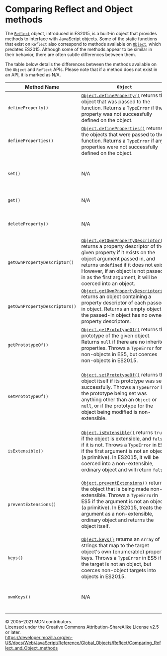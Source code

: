Comparing Reflect and Object methods
====================================

The [`Reflect`](../reflect) object, introduced in ES2015, is a built-in object that provides methods to interface with JavaScript objects. Some of the static functions that exist on `Reflect` also correspond to methods available on [`Object`](../object), which predates ES2015. Although some of the methods appear to be similar in their behavior, there are often subtle differences between them.

The table below details the differences between the methods available on the `Object` and `Reflect` APIs. Please note that if a method does not exist in an API, it is marked as N/A.

<table><colgroup><col style="width: 33%" /><col style="width: 33%" /><col style="width: 33%" /></colgroup><thead><tr class="header"><th>Method Name</th><th><code>Object</code></th><th><code>Reflect</code></th></tr></thead><tbody><tr class="odd"><td><code>defineProperty()</code></td><td><a href="../object/defineproperty"><code>Object.defineProperty()</code></a> returns the object that was passed to the function. Returns a <code>TypeError</code> if the property was not successfully defined on the object.</td><td><a href="defineproperty"><code>Reflect.defineProperty()</code></a> returns <code>true</code> if the property was defined on the object and <code>false</code> if it was not.</td></tr><tr class="even"><td><code>defineProperties()</code></td><td><a href="../object/defineproperties"><code>Object.defineProperties()</code></a> returns the objects that were passed to the function. Returns a <code>TypeError</code> if any properties were not successfully defined on the object.</td><td>N/A</td></tr><tr class="odd"><td><code>set()</code></td><td>N/A</td><td><a href="set"><code>Reflect.set()</code></a> returns <code>true</code> if the property was set successfully on the object and <code>false</code> if it was not. Throws a <code>TypeError</code> if the target was not an <code>Object</code>.</td></tr><tr class="even"><td><code>get()</code></td><td>N/A</td><td><a href="get"><code>Reflect.get()</code></a> returns the value of the property. Throws a <code>TypeError</code> if the target was not an <code>Object</code>.</td></tr><tr class="odd"><td><code>deleteProperty()</code></td><td>N/A</td><td><a href="deleteproperty"><code>Reflect.deleteProperty()</code></a> returns <code>true</code> if the property was deleted from the object and <code>false</code> if it was not.</td></tr><tr class="even"><td><code>getOwnPropertyDescriptor()</code></td><td><a href="../object/getownpropertydescriptor"><code>Object.getOwnPropertyDescriptor()</code></a> returns a property descriptor of the given property if it exists on the object argument passed in, and returns <code>undefined</code> if it does not exist. However, if an object is not passed in as the first argument, it will be coerced into an object.</td><td><a href="getownpropertydescriptor"><code>Reflect.getOwnPropertyDescriptor()</code></a> returns a property descriptor of the given property if it exists on the object. Returns <code>undefined</code> if it does not exist, and a <code>TypeError</code> if anything other than an object (a primitive) is passed in as the first argument.</td></tr><tr class="odd"><td><code>getOwnPropertyDescriptors()</code></td><td><a href="../object/getownpropertydescriptors"><code>Object.getOwnPropertyDescriptors()</code></a> returns an object containing a property descriptor of each passed-in object. Returns an empty object if the passed-in object has no owned property descriptors.</td><td>N/A</td></tr><tr class="even"><td><code>getPrototypeOf()</code></td><td><a href="../object/getprototypeof"><code>Object.getPrototypeOf()</code></a> returns the prototype of the given object. Returns <code>null</code> if there are no inherited properties. Throws a <code>TypeError</code> for non-objects in ES5, but coerces non-objects in ES2015.</td><td><a href="getprototypeof"><code>Reflect.getPrototypeOf()</code></a> returns the prototype of the given object. Returns <code>null</code> if there are no inherited properties, and throws a <code>TypeError</code> for non-objects.</td></tr><tr class="odd"><td><code>setPrototypeOf()</code></td><td><a href="../object/setprototypeof"><code>Object.setPrototypeOf()</code></a> returns the object itself if its prototype was set successfully. Throws a <code>TypeError</code> if the prototype being set was anything other than an <code>Object</code> or <code>null</code>, or if the prototype for the object being modified is non-extensible.</td><td><a href="setprototypeof"><code>Reflect.setPrototypeOf()</code></a> returns <code>true</code> if the prototype was successfully set on the object and <code>false</code> if it wasn't (including if the prototype is non-extensible). Throws a <code>TypeError</code> if the target passed in was not an <code>Object</code>, or if the prototype being set was anything other than an <code>Object</code> or <code>null</code>.</td></tr><tr class="even"><td><code>isExtensible()</code></td><td><a href="../object/isextensible"><code>Object.isExtensible()</code></a> returns <code>true</code> if the object is extensible, and <code>false</code> if it is not. Throws a <code>TypeError</code> in ES5 if the first argument is not an object (a primitive). In ES2015, it will be coerced into a non-extensible, ordinary object and will return <code>false</code>.</td><td><p><a href="isextensible"><code>Reflect.isExtensible()</code></a> returns <code>true</code> if the object is extensible, and <code>false</code> if it is not. Throws a <code>TypeError</code> if the first argument is not an object (a primitive).</p></td></tr><tr class="odd"><td><code>preventExtensions()</code></td><td><p><a href="../object/preventextensions"><code>Object.preventExtensions()</code></a> returns the object that is being made non-extensible. Throws a <code>TypeError</code>in ES5 if the argument is not an object (a primitive). In ES2015, treats the argument as a non-extensible, ordinary object and returns the object itself.</p></td><td><a href="preventextensions"><code>Reflect.preventExtensions()</code></a> returns <code>true</code> if the object has been made non-extensible, and <code>false</code> if it has not. Throws a <code>TypeError</code> if the argument is not an object (a primitive).</td></tr><tr class="even"><td><code>keys()</code></td><td><a href="../object/keys"><code>Object.keys()</code></a> returns an <code>Array</code> of strings that map to the target object's own (enumerable) property keys. Throws a <code>TypeError</code> in ES5 if the target is not an object, but coerces non-object targets into objects in ES2015.</td><td>N/A</td></tr><tr class="odd"><td><code>ownKeys()</code></td><td>N/A</td><td><a href="ownkeys"><code>Reflect.ownKeys()</code></a> returns an <code>Array</code> of property names that map to the target object's own property keys. Throws a <code>TypeError</code> if the target is not an <code>Object</code>.</td></tr></tbody></table>

© 2005–2021 MDN contributors.  
Licensed under the Creative Commons Attribution-ShareAlike License v2.5 or later.  
<a href="https://developer.mozilla.org/en-US/docs/Web/JavaScript/Reference/Global_Objects/Reflect/Comparing_Reflect_and_Object_methods" class="_attribution-link">https://developer.mozilla.org/en-US/docs/Web/JavaScript/Reference/Global_Objects/Reflect/Comparing_Reflect_and_Object_methods</a>
